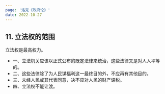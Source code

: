 ```yaml
---
page: '洛克《政府论》'
date: 2022-10-27
---
```


## 11. 立法权的范围

立法权是最高权力。

- 一、立法机关应该以正式公布的既定法律来统治，这些法律又是对人人平等的。
- 二、这些法律除了为人民谋福利这一最终目的外，不应再有其他目的。
- 三、未经人民或其代表同意，决不应对人民的财产课税。
- 四、立法权不能让渡。
